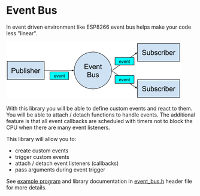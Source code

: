# Event Bus

In event driven environment like ESP8266 event bus helps make your code less
"linear".

![EventBus](../../doc/EventBus.png)

With this library you will be able to define custom events and react to them. 
You will be able to attach / detach functions to handle events.
The additional feature is that all event callbacks are scheduled with timers 
not to block the CPU when there are many event listeners.
 
This library will allow you to:
 - create custom events
 - trigger custom events
 - attach / detach event listeners (callbacks)
 - pass arguments during event trigger
 
See [example program](../../examples/event_bus) and library documentation in 
[event_bus.h](include/event_bus.h) header file for more details.
